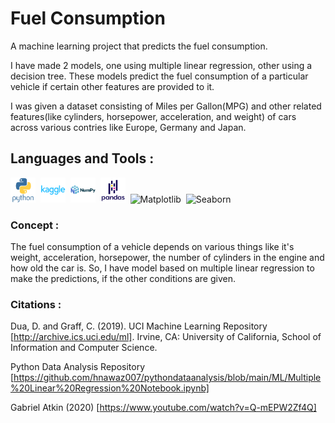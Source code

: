 # Fuel Consumption
A machine learning project that predicts the fuel consumption.


I have made 2 models, one using multiple linear regression, other using a decision tree. These models predict the fuel consumption of a particular vehicle if certain other features are provided to it.

I was given a dataset consisting of Miles per Gallon(MPG) and other related features(like cylinders, horsepower, acceleration, and weight) of cars across various contries like Europe, Germany and Japan.

## Languages and Tools :
<div>
  <img src="https://github.com/devicons/devicon/blob/master/icons/python/python-original-wordmark.svg" title="Pyton" alt="Python" width="40" height="40"/>&nbsp;
  <img src="https://github.com/devicons/devicon/blob/master/icons/kaggle/kaggle-original-wordmark.svg" title="Kaggle" alt="Kaggle" width="40" height="40"/>&nbsp;
  <img src="https://github.com/devicons/devicon/blob/master/icons/numpy/numpy-original-wordmark.svg" title="Numpy" alt="Numpy" width="40" height="40"/>&nbsp;
  <img src="https://github.com/devicons/devicon/blob/master/icons/pandas/pandas-original-wordmark.svg" title="Pandas" alt="Pandas" width="40" height="40"/>&nbsp;
  <img src="https://upload.wikimedia.org/wikipedia/commons/8/84/Matplotlib_icon.svg" title="Matlpotlib" alt="Matplotlib" width="40" height="40"/>&nbsp;
  <img src="https://github.com/mwaskom/seaborn/blob/master/doc/_static/logo-mark-darkbg.png" title="Seaborn" alt="Seaborn" width="40" height="40"/>&nbsp;
</div>

### Concept :
The fuel consumption of a vehicle depends on various things like it's weight, acceleration, horsepower, the number of cylinders in the engine and how old the car is. So, I have model based on multiple linear regression to make the predictions, if the other conditions are given.

### Citations :
Dua, D. and Graff, C. (2019). UCI Machine Learning Repository [http://archive.ics.uci.edu/ml]. Irvine, CA: University of California, School of Information and Computer Science.

Python Data Analysis Repository [https://github.com/hnawaz007/pythondataanalysis/blob/main/ML/Multiple%20Linear%20Regression%20Notebook.ipynb]

Gabriel Atkin (2020) [https://www.youtube.com/watch?v=Q-mEPW2Zf4Q]
